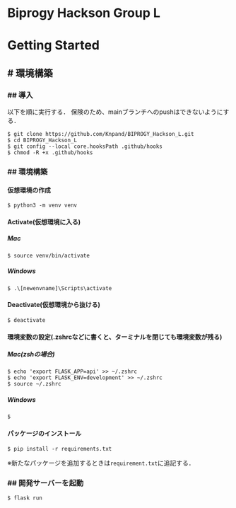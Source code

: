 # Biprogy Hackson Group L

# Getting Started

## # 環境構築

### ## 導入

以下を順に実行する．
保険のため、mainブランチへのpushはできないようにする．
```
$ git clone https://github.com/Knpand/BIPROGY_Hackson_L.git
$ cd BIPROGY_Hackson_L
$ git config --local core.hooksPath .github/hooks
$ chmod -R +x .github/hooks
```

### ## 環境構築

#### 仮想環境の作成
```
$ python3 -m venv venv
```

#### Activate(仮想環境に入る)

##### Mac
```
$ source venv/bin/activate
```

##### Windows
```
$ .\[newenvname]\Scripts\activate
```

#### Deactivate(仮想環境から抜ける)
```
$ deactivate
```

#### 環境変数の設定(.zshrcなどに書くと、ターミナルを閉じても環境変数が残る)
##### Mac(zshの場合)
```
$ echo 'export FLASK_APP=api' >> ~/.zshrc
$ echo 'export FLASK_ENV=development' >> ~/.zshrc
$ source ~/.zshrc
```

##### Windows
```
$
```
#### パッケージのインストール
```
$ pip install -r requirements.txt
```

※新たなパッケージを追加するときは`requirement.txt`に追記する．

### ## 開発サーバーを起動
```
$ flask run
```
